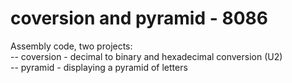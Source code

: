 # coversion and pyramid - 8086

Assembly code, two projects: <br>
-- coversion - decimal to binary and hexadecimal conversion (U2)<br>
-- pyramid - displaying a pyramid of letters<br>
